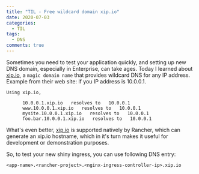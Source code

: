 ```yaml
---
title: "TIL - Free wildcard domain xip.io"
date: 2020-07-03
categories:
  - TIL
tags:
  - DNS
comments: true
---
```


Sometimes you need to test your application quickly, and setting up new DNS domain,
especially in Enterprise, can take ages.
Today I learned about [xip.io](https://xip.io), a `magic domain name` that provides wildcard DNS
for any IP address. Example from their web site: if you IP address is 10.0.0.1.
```
Using xip.io,

      10.0.0.1.xip.io   resolves to   10.0.0.1
      www.10.0.0.1.xip.io   resolves to   10.0.0.1
      mysite.10.0.0.1.xip.io   resolves to   10.0.0.1
      foo.bar.10.0.0.1.xip.io   resolves to   10.0.0.1
```

What's even better, [xip.io](https://xip.io) is supported natively by Rancher,
which can generate an xip.io hostname, which in it's turn makes it useful for
development or demonstration purposes.

So, to test your new shiny ingress, you can use following DNS entry:

```
<app-name>.<rancher-project>.<nginx-ingress-controller-ip>.xip.io
```
